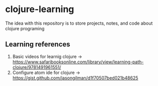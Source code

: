 # clojure-learning

The idea with this repository is to store projects, notes, and code about clojure programing

## Learning references

1. Basic videos for learnig clojure -> https://www.safaribooksonline.com/library/view/learning-path-clojure/9781491961551/
2. Configure atom ide for clojure -> https://gist.github.com/jasongilman/d1f70507bed021b48625
